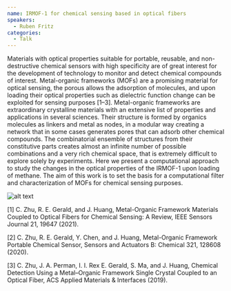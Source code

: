 ```yaml
---
name: IRMOF-1 for chemical sensing based in optical fibers
speakers:
  - Ruben Fritz
categories:
  - Talk
---
```


Materials with optical properties suitable for portable, reusable, and non-destructive chemical sensors with high specificity are of great interest for the development of technology to monitor and detect chemical compounds of interest. Metal-organic frameworks (MOFs) are a promising material for optical sensing, the porous allows the adsorption of molecules, and upon loading their optical properties such as dielectric function change can be exploited for sensing purposes [1–3]. Metal-organic frameworks are extraordinary crystalline materials with an extensive list of properties and applications in several sciences. Their structure is formed by organics molecules as linkers and metal as nodes, in a modular way creating a network that in some cases generates pores that can adsorb other chemical compounds. The combinatorial ensemble of structures from their constitutive parts creates almost an infinite number of possible combinations and a very rich chemical space, that is extremely difficult to explore solely by experiments. Here we present a computational approach to study the changes in the optical properties of the IRMOF-1 upon loading of methane. The aim of this work is to set the basis for a computational filter and characterization of MOFs for chemical sensing purposes. 

![alt text](../../assets/speakers_figures/rubenFritz.png)


[1]	C. Zhu, R. E. Gerald, and J. Huang, Metal-Organic Framework Materials Coupled to Optical Fibers for Chemical Sensing: A Review, IEEE Sensors Journal 21, 19647 (2021).

[2]	C. Zhu, R. E. Gerald, Y. Chen, and J. Huang, Metal-Organic Framework Portable Chemical Sensor, Sensors and Actuators B: Chemical 321, 128608 (2020).

[3]	C. Zhu, J. A. Perman, I. I. Rex E.  Gerald, S. Ma, and J. Huang, Chemical Detection Using a Metal–Organic Framework Single Crystal Coupled to an Optical Fiber, ACS Applied Materials & Interfaces (2019).  